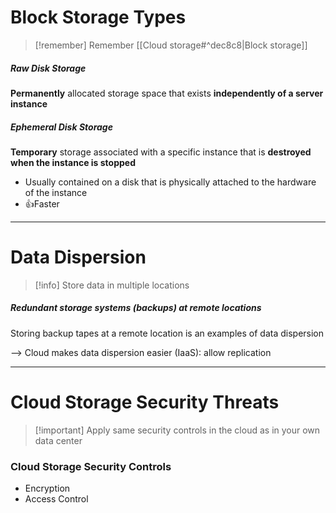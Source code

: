 # Block Storage Types

>[!remember] Remember
>[[Cloud storage#^dec8c8|Block storage]]
##### Raw Disk Storage
**Permanently** allocated storage space that exists **independently of a server instance**
##### Ephemeral Disk Storage
**Temporary** storage associated with a specific instance that is **destroyed when the instance is stopped**

- Usually contained on a disk that is physically attached to the hardware of the instance
- 👍Faster

---
# Data Dispersion

>[!info] Store data in multiple locations

##### Redundant storage systems (backups) at remote locations
Storing backup tapes at a remote location is an examples of data dispersion

--> Cloud makes data dispersion easier (IaaS): allow replication

---
# Cloud Storage Security Threats

>[!important] Apply same security controls in the cloud as in your own data center

### Cloud Storage Security Controls

- Encryption
- Access Control
